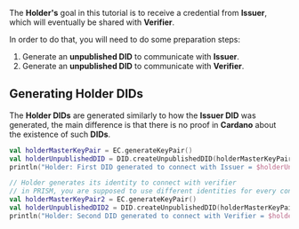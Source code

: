 The **Holder's** goal in this tutorial is to receive a credential from **Issuer**, which will eventually be shared with **Verifier**.

In order to do that, you will need to do some preparation steps:
1. Generate an **unpublished DID** to communicate with **Issuer**.
2. Generate an **unpublished DID** to communicate with **Verifier**.

## Generating Holder DIDs
The **Holder DIDs** are generated similarly to how the **Issuer DID** was generated, the main difference is that there is no proof in **Cardano** about the existence of such **DIDs**.

```kotlin
val holderMasterKeyPair = EC.generateKeyPair()
val holderUnpublishedDID = DID.createUnpublishedDID(holderMasterKeyPair.publicKey)
println("Holder: First DID generated to connect with Issuer = $holderUnpublishedDID")

// Holder generates its identity to connect with verifier
// in PRISM, you are supposed to use different identities for every connection
val holderMasterKeyPair2 = EC.generateKeyPair()
val holderUnpublishedDID2 = DID.createUnpublishedDID(holderMasterKeyPair2.publicKey)
println("Holder: Second DID generated to connect with Verifier = $holderUnpublishedDID2")
```
